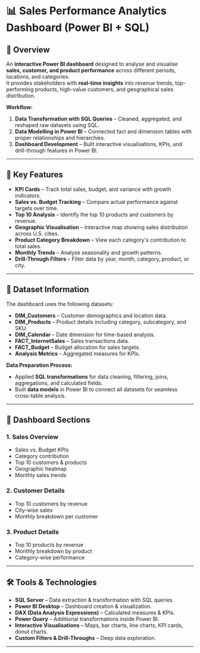# 📊 Sales Performance Analytics Dashboard (Power BI + SQL)

## 📌 Overview
An **interactive Power BI dashboard** designed to analyse and visualise **sales, customer, and product performance** across different periods, locations, and categories.  
It provides stakeholders with **real-time insights** into revenue trends, top-performing products, high-value customers, and geographical sales distribution.

**Workflow:**
1. **Data Transformation with SQL Queries** – Cleaned, aggregated, and reshaped raw datasets using SQL.
2. **Data Modelling in Power BI** – Connected fact and dimension tables with proper relationships and hierarchies.
3. **Dashboard Development** – Built interactive visualisations, KPIs, and drill-through features in Power BI.

---

## 🚀 Key Features
- **KPI Cards** – Track total sales, budget, and variance with growth indicators.
- **Sales vs. Budget Tracking** – Compare actual performance against targets over time.
- **Top 10 Analysis** – Identify the top 10 products and customers by revenue.
- **Geographic Visualisation** – Interactive map showing sales distribution across U.S. cities.
- **Product Category Breakdown** – View each category's contribution to total sales.
- **Monthly Trends** – Analyse seasonality and growth patterns.
- **Drill-Through Filters** – Filter data by year, month, category, product, or city.

---

## 📂 Dataset Information
The dashboard uses the following datasets:
- **DIM_Customers** – Customer demographics and location data.
- **DIM_Products** – Product details including category, subcategory, and SKU.
- **DIM_Calendar** – Date dimension for time-based analysis.
- **FACT_InternetSales** – Sales transactions data.
- **FACT_Budget** – Budget allocation for sales targets.
- **Analysis Metrics** – Aggregated measures for KPIs.

**Data Preparation Process:**
- Applied **SQL transformations** for data cleaning, filtering, joins, aggregations, and calculated fields.
- Built **data models** in Power BI to connect all datasets for seamless cross-table analysis.

---

## 📸 Dashboard Sections
### 1. Sales Overview
- Sales vs. Budget KPIs
- Category contribution
- Top 10 customers & products
- Geographic heatmap
- Monthly sales trends

### 2. Customer Details
- Top 10 customers by revenue
- City-wise sales
- Monthly breakdown per customer

### 3. Product Details
- Top 10 products by revenue
- Monthly breakdown by product
- Category-wise performance

---

## 🛠️ Tools & Technologies
- **SQL Server** – Data extraction & transformation with SQL queries.
- **Power BI Desktop** – Dashboard creation & visualization.
- **DAX (Data Analysis Expressions)** – Calculated measures & KPIs.
- **Power Query** – Additional transformations inside Power BI.
- **Interactive Visualisations** – Maps, bar charts, line charts, KPI cards, donut charts.
- **Custom Filters & Drill-Throughs** – Deep data exploration.

---

